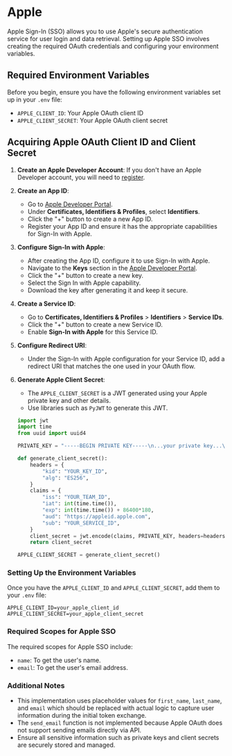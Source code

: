 # Apple

Apple Sign-In (SSO) allows you to use Apple's secure authentication service for user login and data retrieval. Setting up Apple SSO involves creating the required OAuth credentials and configuring your environment variables.

## Required Environment Variables

Before you begin, ensure you have the following environment variables set up in your `.env` file:

- `APPLE_CLIENT_ID`: Your Apple OAuth client ID
- `APPLE_CLIENT_SECRET`: Your Apple OAuth client secret

## Acquiring Apple OAuth Client ID and Client Secret

1. **Create an Apple Developer Account**: If you don't have an Apple Developer account, you will need to [register](https://developer.apple.com/programs/).

2. **Create an App ID**:
    - Go to [Apple Developer Portal](https://developer.apple.com/account/ios/identifier/bundle).
    - Under **Certificates, Identifiers & Profiles**, select **Identifiers**.
    - Click the "+" button to create a new App ID.
    - Register your App ID and ensure it has the appropriate capabilities for Sign-In with Apple.

3. **Configure Sign-In with Apple**:
    - After creating the App ID, configure it to use Sign-In with Apple.
    - Navigate to the **Keys** section in the [Apple Developer Portal](https://developer.apple.com/account/resources/authkeys/list).
    - Click the "+" button to create a new key.
    - Select the Sign In with Apple capability.
    - Download the key after generating it and keep it secure.

4. **Create a Service ID**:
    - Go to **Certificates, Identifiers & Profiles** > **Identifiers** > **Service IDs**.
    - Click the "+" button to create a new Service ID.
    - Enable **Sign-In with Apple** for this Service ID.

5. **Configure Redirect URI**:
    - Under the Sign-In with Apple configuration for your Service ID, add a redirect URI that matches the one used in your OAuth flow.

6. **Generate Apple Client Secret**:
    - The `APPLE_CLIENT_SECRET` is a JWT generated using your Apple private key and other details.
    - Use libraries such as `PyJWT` to generate this JWT.

    ```python
    import jwt
    import time
    from uuid import uuid4

    PRIVATE_KEY = "-----BEGIN PRIVATE KEY-----\n...your private key...\n-----END PRIVATE KEY-----\n"

    def generate_client_secret():
        headers = {
            "kid": "YOUR_KEY_ID",
            "alg": "ES256",
        }
        claims = {
            "iss": "YOUR_TEAM_ID",
            "iat": int(time.time()),
            "exp": int(time.time()) + 86400*180,
            "aud": "https://appleid.apple.com",
            "sub": "YOUR_SERVICE_ID",
        }
        client_secret = jwt.encode(claims, PRIVATE_KEY, headers=headers, algorithm="ES256")
        return client_secret

    APPLE_CLIENT_SECRET = generate_client_secret()
    ```

### Setting Up the Environment Variables

Once you have the `APPLE_CLIENT_ID` and `APPLE_CLIENT_SECRET`, add them to your `.env` file:

```env
APPLE_CLIENT_ID=your_apple_client_id
APPLE_CLIENT_SECRET=your_apple_client_secret
```

### Required Scopes for Apple SSO

The required scopes for Apple SSO include:

- `name`: To get the user's name.
- `email`: To get the user's email address.

### Additional Notes

- This implementation uses placeholder values for `first_name`, `last_name`, and `email` which should be replaced with actual logic to capture user information during the initial token exchange.
- The `send_email` function is not implemented because Apple OAuth does not support sending emails directly via API.
- Ensure all sensitive information such as private keys and client secrets are securely stored and managed.
